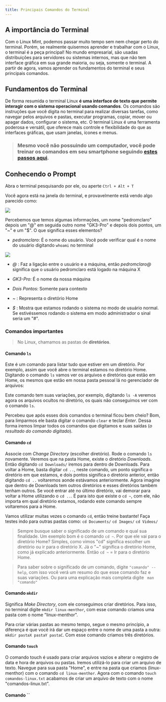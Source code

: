 ```yaml
---
title: Principais Comandos do Terminal
---
```


## A importância do Terminal

Com o Linux Mint, podemos passar muito tempo sem nem chegar perto do terminal. Porém, se realmente quisermos aprender e trabalhar com o Linux, o terminal é a peça principal! No mundo empresarial, são usadas distribuições para servidores ou sistemas internos, mas que não tem interface gráfica em sua grande maioria, ou seja, somente o terminal. A partir de agora, vamos aprender os fundamentos do terminal e seus principais comandos.

## Fundamentos do Terminal

De forma resumida o terminal Linux __é uma interface de texto que permite interagir com o sistema operacional usando comandos__. Os comandos são instruções que você digita no terminal para realizar diversas tarefas, como navegar pelos arquivos e pastas, executar programas, copiar, mover ou apagar dados, configurar o sistema, etc. O terminal Linux é uma ferramenta poderosa e versátil, que oferece mais controle e flexibilidade do que as interfaces gráficas, que usam janelas, ícones e menus.

> ### Mesmo você não possuindo um computador, você pode treinar os comandos em seu smartphone seguindo [estes passos aqui](#).

## Conhecendo o Prompt 

Abra o terminal pesquisando por ele, ou aperte `Ctrl + Alt + T`

Você agora está na janela do terminal, e provavelmente está vendo algo parecido como:

![](https://i.ibb.co/dtkPpwm/terminal-prompt.gif)

Percebemos que temos algumas informações, um nome "pedromclaro" depois um "@" em seguida outro nome "GK3-Pro" e depois dois pontos, um "~" e um "$". O que significa esses elementos?

 - _pedromclaro_: É o nome do usuário. Você pode verificar qual é o nome do usuário digitando `whoami` no terminal

 ![](https://i.ibb.co/4SttX5N/whoami.gif)

 - _@_ : Faz a ligação entre o usuário e a máquina, então _pedromclaro@_ significa que o usuário pedromclaro está logado na máquina X

 - _GK3-Pro_: É o nome da nossa máquina

 - _Dois Pontos_: Somente para contexto

 - _~_ : Representa o diretório Home

 - _$_ : Mostra que estamos rodando o sistema no modo de usuário normal. Se estivéssemos rodando o sistema em modo administrador o sinal seria um "#".

### Comandos importantes

> No Linux, chamamos as pastas de __diretórios__.

#### Comando `ls`
Este é um comando para listar tudo que estiver em um diretório. Por exemplo, assim que você abre o terminal estamos no diretório Home. Digitando o comando `ls` vamos ver os arquivos e diretórios que estão em Home, os mesmos que estão em nossa pasta pessoal lá no gerenciador de arquivos:

Este comando tem suas variações, por exemplo, digitando `ls -A` veremos agora os arquivos ocultos no diretório, os quais não conseguimos ver com o comando `ls`.

Percebeu que após esses dois comandos o terminal ficou bem cheio? Bom, para limparmos ele basta digitar o comando `clear` e teclar _Enter_. Dessa forma iremos limpar todos os comandos que digitamos e suas saídas (_o resultado do comando digitado_).

#### Comando `cd`
Associe com _Change Directory_ (escolher diretório). Rode o comando `ls` novamente. Veremos que na pasta Home, existe o diretório _Downloads_. Então digitando `cd Downloads/` iremos para dentro de Downloads. Para voltar a Home, basta digitar `cd ..`, neste comando, um ponto significa o diretório em que estamos, e dois pontos significa o diretório anterior, então digitando `cd ..` voltaremos aonde estávamos anteriormente. Agora imagine que dentro de Downloads tem outros diretórios e esses diretórios também tenham outros. Se você entrar até no último diretório, vai demorar para voltar a Home utilizando o `cd ..`. É para isto que existe o `cd ~`, com ele, não importa em qual diretório estamos, rodando este comando sempre voltaremos para a Home.

Vamos utilizar muitas vezes o comando `cd`, então treine bastante! Faça testes indo para outras pastas como: `cd Documents/` `cd Images/` `cd Videos/`

> Sempre busque saber o significado de um comando e qual sua finalidade. Um exemplo bom é o comando `cd ~`. Por que ele vai para o diretório Home? Simples, como vimos "cd" significa escolher um diretório ou ir para o diretório X. Já o "~" significa o diretório Home, como já explicado anteriormente. Então `cd ~` = Ir para o diretório Home.

> Para saber sobre o significado de um comando, digite `"comando" --help`, com isso você verá um resumo do que esse comando faz e suas variações. Ou para uma explicação mais completa digite ` man "comando"`

#### Comando `mkdir`
Significa _Make Directory_, com ele conseguimos criar diretórios. Para isso, no terminal digite `mkdir linux-menthor`, com esse comando criamos uma pasta com o nome "linux-menthor".

Para criar várias pastas ao mesmo tempo, segue o mesmo princípio, a diferença é que você irá dar um espaço entre o nome de uma pasta a outra: `mkdir pastaX pastaY pastaC`. Com esse comando criamos três diretórios.

#### Comando `touch`
O comando touch é usado para criar arquivos vazios e alterar o registro de data e hora de arquivos ou pastas. Iremos utilizá-lo para criar um arquivo de texto. Navegue para sua pasta "Home", e entre na pasta que criamos (linux-menthor) com o comando `cd linux-menthor`. Agora com o comando `touch comandos-linux.txt` acabamos de criar um arquivo de texto com o nome "comandos-linux.txt".

#### Comando ``











